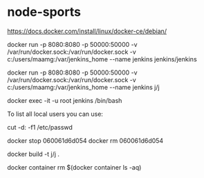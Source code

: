 # node-sports
https://docs.docker.com/install/linux/docker-ce/debian/


docker run -p 8080:8080 -p 50000:50000  -v /var/run/docker.sock:/var/run/docker.sock -v c:/users/maamg:/var/jenkins_home --name jenkins jenkins/jenkins



docker run -p 8080:8080 -p 50000:50000  -v /var/run/docker.sock:/var/run/docker.sock -v c:/users/maamg:/var/jenkins_home --name jenkins j/j


docker exec -it -u root jenkins /bin/bash


To list all local users you can use:

cut -d: -f1 /etc/passwd

docker stop 060061d6d054
docker rm 060061d6d054

docker build -t j/j .



docker container rm $(docker container ls -aq)